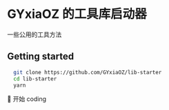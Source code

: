 # GYxiaOZ 的工具库启动器

一些公用的工具方法

## Getting started

```bash
  git clone https://github.com/GYxiaOZ/lib-starter
  cd lib-starter
  yarn
```

🚀 开始 coding
